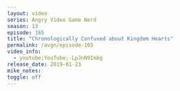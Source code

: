 ```yaml
---
layout: video
series: Angry Video Game Nerd
season: 13
episode: 165
title: "Chronologically Confused about Kingdom Hearts"
permalink: /avgn/episode-165
video_info:
  - youtube;YouTube;-LpJnN9Imbg
release_date: 2019-01-23
mike_notes:
toggle: off
---
```

